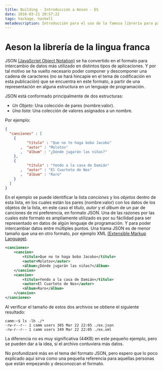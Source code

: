 ```yaml
---
title: Building - Introducción a Aeson - ES
date: 2016-03-21 20:57:22
tags: hackage, haskell
metadescription: Introducción para el uso de la famosa librería para parsear JSON (AESON).
---
```


# Aeson la librería de la lingua franca

JSON [(JavaScript Object Notation)](http://json.org/) se ha convertido en el
formato para intercambio de datos más utilizado en distintos tipos de aplicaciones.
Y por tal motivo se ha vuelto necesario poder componer y descomponer una cadena
de caracteres (no se hará hincapíe en el tema de codificación en esta publicación)
que se encuentra en este formato, a partir de una representación en alguna estructura
en un lenguaje de programación.

JSON está conformado principalmente de dos estructuras:

- *Un Objeto*: Una colección de pares (nombre:valor).
- *Una lista*: Una colección de valores asignados a un nombre.

Por ejemplo:

```json
{
  "canciones" : [
    {
          "título" : "Que no te haga bobo Jacobo"
       ,  "autor" : "Molotov"
       ,  "álbum" : "¿Dónde jugarán las niñas?"
    },
    {
          "título" : "Yendo a la casa de Damián"
       ,  "autor" : "El Cuarteto de Nos"
       ,  "álbum" : "Raro"
    }
  ]
}
```

En el ejemplo se puede identificar la lista *canciones* y los *objetos* dentro de
esta lista, en los cuales están los pares (nombre:valor) con los datos de los objetos
de la lista, en este caso el *título*, *autor* y el *álbum* de un par de canciones de mi
preferencia, en formato JSON.
Una de las razones por las cuales este formato es ampliamente utilizado es por su
fácilidad para ser representado en datos de algún lenguaje de programación. Y para
poder intercambiar datos entre múltiples puntos. Una trama JSON es de menor tamaño que una
en otro formato, por ejemplo XML [(Extensible Markup Language)](https://en.wikipedia.org/wiki/XML).

```xml
<canciones>
    <cancion>
        <título>Que no te haga bobo Jacobo</título>
        <autor>Molotov</autor>
        <álbum>¿Dónde jugarán las niñas?</álbum>
    </cancion>
    <cancion>
        <título>Yendo a la casa de Damián</título>
        <autor>El Cuarteto de Nos</autor>
        <álbum>Raro</álbum>
    </cancion>
</canciones>

```

Al verificar el tamaño de estos dos archivos se obtiene el siguiente resultado:

```shell
camm:~$ ls -lh ./*
-rw-r--r-- 1 camm users 305 Mar 22 22:05 ./ex.json
-rw-r--r-- 1 camm users 349 Mar 22 22:05 ./ex.xml
```

La diferencia no es muy significativa (44KB) en este pequeño ejemplo, pero se pueden
dar a la idea, si el archivo contuviera más datos.

No profundizaré más en el tema del formato JSON, pero espero que lo poco explicado aquí
sirva como una pequeña referencia para aquellas personas que están empezando y
desconozcan el formato.
